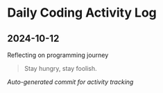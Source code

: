 # Daily Coding Activity Log

## 2024-10-12

Reflecting on programming journey

> Stay hungry, stay foolish.

*Auto-generated commit for activity tracking*
